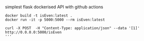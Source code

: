 simplest flask dockerised API with github actions
```
docker build -t isEven:latest .
docker run -it -p 5000:5000 --rm isEven:latest

curl -X POST  -H "Content-Type: application/json" --data '[1]' http://0.0.0.0:5000/isEven
'''
